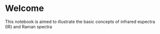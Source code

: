 # Welcome

This notebook is aimed to illustrate the basic concepts of infrared espectra (IR) and Raman spectra

